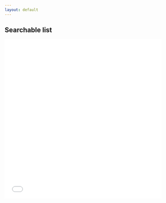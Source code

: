 ```yaml
---
layout: default
---
```



## Searchable list

<iframe src="revzen-conferences.html" width="100%" scrolling="yes" height="512px" class="iframe-class" frameborder="0"></iframe>